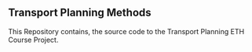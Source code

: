 ## Transport Planning Methods

This Repository contains, the source code to the Transport Planning ETH Course Project. 
